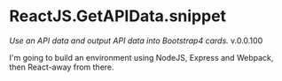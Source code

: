 # ReactJS.GetAPIData.snippet
*Use an API data and output API data into Bootstrap4 cards.*
v.0.0.100

I'm going to build an environment using NodeJS, Express and Webpack, then React-away from there.
